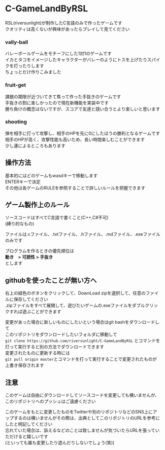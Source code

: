 # C-GameLandByRSL
RSL(riversunlight)が制作したC言語のみで作ったゲームです  
クオリティは高くないが興味があったらプレイして見てください

### vally-ball
バレーボールゲームをモチーフにした1対1のゲームです  
イカとタコをイメージしたキャラクターがバレーのようにトスを上げたりスパイクを打ったりします  
ちょっとだけ作りこみました

###  fruit-get
課題の期限が近づいてきて焦って作った手抜きのゲームです  
手抜きの割に楽しかったので現在新機能を実装中です  
勝ち負けの概念はないですが、スコアで友達と競い合うとより楽しいと思います

### shooting
弾を相手に打って攻撃し、相手のHPを先に0にしたほうの勝利となるゲームです  
相手のHPが高く、攻撃性能も高いため、長い時間楽しむことができます  
少し運によるところもあります

## 操作方法
基本的にはどのゲームもwasdキーで移動します  
ENTERキーで決定  
その他は各ゲームのRULEを参照することで詳しいルールを把握できます


## ゲーム製作上のルール
ソースコードはすべてC言語で書くこと(C++,C#不可)  
(縛り的なもの)

ファイルは.cファイル、.txtファイル、.hファイル、.mdファイル、.exeファイルのみです

プログラムを作るときの優先順位は  
**動き　> 可読性 > 手抜き**  
とします

## githubを使ったことが無い方へ
右上の緑色のボタンをクリックして、DownLoad zipを選択して、任意のファイルに保存してください  
.zipファイルをすべて展開して、遊びたいゲームの.exeファイルをダブルクリックすれば遊ぶことができます

変更があった場合に新しいものにしたいという場合はgit bashをダウンロードして  
このリポジトリをダウンロードしたいフォルダに移動して  
`git clone https://github.com/riversunlight/C-GameLandByRSL`
とコマンドを打って実行すると別の方法でダウンロードできます  
変更されたものに更新する時には  
`git pull origin master`とコマンドを打って実行することで変更されたものが上書き保存されます

## 注意
このゲームは自由にダウンロードしてソースコードを変更しても構いませんが、このリポジトリへのプッシュはご遠慮ください  

このゲームをもとに変更したものをTwitterや別のリポジトリなどのSNS上にアップするのは構いませんがその際は、出典としてこのリポジトリのURLを参考にしたと明記してください  
忘れていた場合は、訴えるなどのことは致しませんが気づいたらURLを張っていただけると嬉しいです  
(といっても誰も変更したり遊んだりしないでしょう(笑))
